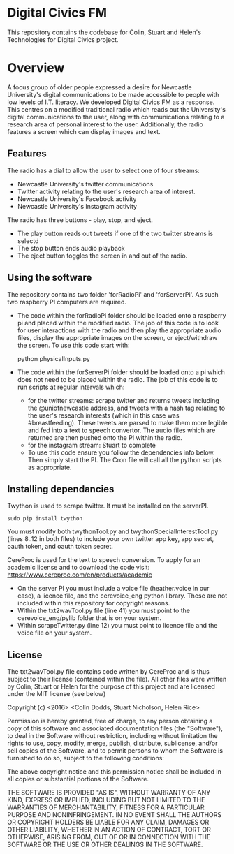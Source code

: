 # Digital Civics FM

This repository contains the codebase for Colin, Stuart and Helen's Technologies for Digital Civics project.

# Overview

A focus group of older people expressed a desire for Newcastle University's digital communications to be made accessible to people with low levels of I.T. literacy. We developed Digital Civics FM as a response. This centres on a modified traditional radio which reads out the University's digital communications to the user, along with communications relating to a research area of personal interest to the user. Additionally, the radio features a screen which can display images and text. 

## Features

The radio has a dial to allow the user to select one of four streams:

* Newcastle University's twitter communications
* Twitter activity relating to the user's research area of interest.
* Newcastle University's Facebook activity
* Newcastle University's Instagram activity

The radio has three buttons - play, stop, and eject.
+ The play button reads out tweets if one of the two twitter streams is selectd
+ The stop button ends audio playback
+ The eject button toggles the screen in and out of the radio. 

## Using the software

The repository contains two folder 'forRadioPi' and 'forServerPi'. As such two raspberry PI computers are required.

+ The code within the forRadioPi folder should be loaded onto a raspberry pi and placed within the modified radio. The job of this code is to look for user interactions with the radio and then play the appropriate audio files, display the appropriate images on the screen, or eject/withdraw the screen. To use this code start with:

    python physicalInputs.py
    
+ The code within the forServerPi folder should be loaded onto a pi which does not need to be placed within the radio. The job of this code is to run scripts at regular intervals which:
    - for the twitter streams: scrape twitter and returns tweets including the @uniofnewcastle address, and tweets with a hash tag relating to the user's research interests (which in this case was #breastfeeding). These tweets are parsed to make them more legible and fed into a text to speech convertor. The audio files which are returned are then pushed onto the PI within the radio.
    - for the instagram stream: Stuart to complete
    - To use this code ensure you follow the dependencies info below. Then simply start the PI. The Cron file will call all the python scripts as appropriate. 

## Installing dependancies

Twython is used to scrape twitter. It must be installed on the serverPI. 
    
    sudo pip install twython
  
You must modify both twythonTool.py and twythonSpecialInterestTool.py (lines 8..12 in both files) to include your own twitter app key, app secret, oauth token, and oauth token secret. 

CereProc is used for the text to speech conversion. To apply for an academic license and to download the code visit: https://www.cereproc.com/en/products/academic 
+ On the server PI you must include a voice file (heather.voice in our case), a licence file, and the cerevoice_eng python library. These are not included within this repository for copyright reasons. 
+ Within the txt2wavTool.py file (line 41) you must point to the cerevoice_eng/pylib folder that is on your system. 
+ Within scrapeTwitter.py (line 12) you must point to licence file and the voice file on your system.



## License
The txt2wavTool.py file contains code written by CereProc and is thus subject to their license (contained within the file). All other files were written by Colin, Stuart or Helen for the purpose of this project and are licensed under the MIT license (see below)

Copyright (c) <2016> <Colin Dodds, Stuart Nicholson, Helen Rice>

Permission is hereby granted, free of charge, to any person obtaining a copy of this software and associated documentation files (the "Software"), to deal in the Software without restriction, including without limitation the rights to use, copy, modify, merge, publish, distribute, sublicense, and/or sell copies of the Software, and to permit persons to whom the Software is furnished to do so, subject to the following conditions:

The above copyright notice and this permission notice shall be included in all copies or substantial portions of the Software.

THE SOFTWARE IS PROVIDED "AS IS", WITHOUT WARRANTY OF ANY KIND, EXPRESS OR IMPLIED, INCLUDING BUT NOT LIMITED TO THE WARRANTIES OF MERCHANTABILITY, FITNESS FOR A PARTICULAR PURPOSE AND NONINFRINGEMENT. IN NO EVENT SHALL THE AUTHORS OR COPYRIGHT HOLDERS BE LIABLE FOR ANY CLAIM, DAMAGES OR OTHER LIABILITY, WHETHER IN AN ACTION OF CONTRACT, TORT OR OTHERWISE, ARISING FROM, OUT OF OR IN CONNECTION WITH THE SOFTWARE OR THE USE OR OTHER DEALINGS IN THE SOFTWARE.
